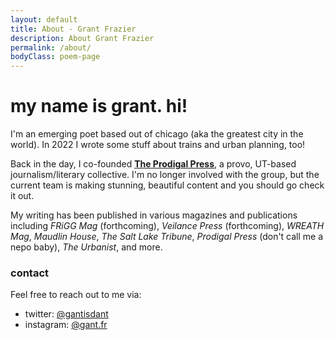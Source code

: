 ```yaml
---
layout: default
title: About - Grant Frazier
description: About Grant Frazier
permalink: /about/
bodyClass: poem-page
---
```


<div class="poem-content">

<h1><strong>my name is grant. hi!</strong></h1>

I'm an emerging poet based out of chicago (aka the greatest city in the world). In 2022 I wrote some stuff about trains and urban planning, too!  

Back in the day, I co-founded <strong>[The Prodigal Press](https://www.instagram.com/prodigalpressprovo)</strong>, a provo, UT-based journalism/literary collective. I'm no longer involved with the group, but the current team is making stunning, beautiful content and you should go check it out. 

My writing has been published in various magazines and publications including *FRiGG Mag* (forthcoming), *Veilance Press* (forthcoming), *WREATH Mag*, *Maudlin House*, *The Salt Lake Tribune*, *Prodigal Press* (don't call me a nepo baby), *The Urbanist*, and more. 

<h3></strong>contact</strong></h3>

Feel free to reach out to me via:
- twitter: [@gantisdant](https://www.x.com/gantisdant)
- instagram: [@gant.fr](https://www.instagram.com/gant.fr)

</div>

